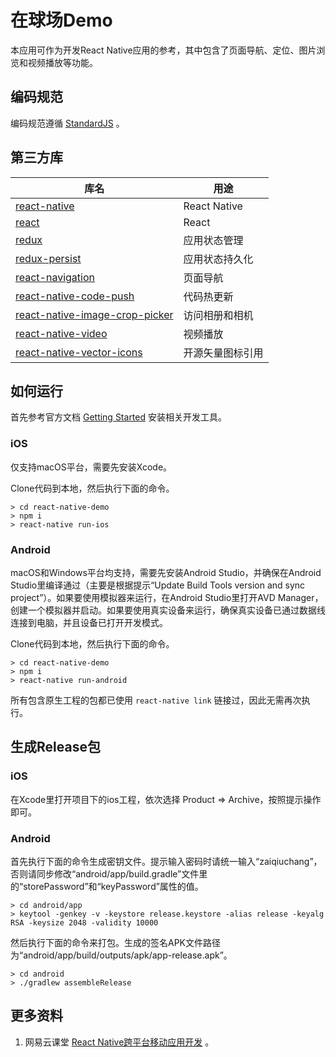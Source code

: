 # 在球场Demo

本应用可作为开发React Native应用的参考，其中包含了页面导航、定位、图片浏览和视频播放等功能。

## 编码规范

编码规范遵循 [StandardJS](https://standardjs.com/readme-zhcn.html) 。

## 第三方库

|库名|用途|
|-------|-----------|
|[react-native](https://github.com/facebook/react-native)|React Native|
|[react](https://github.com/facebook/react)|React|
|[redux](http://redux.js.org/)|应用状态管理|
|[redux-persist](https://github.com/rt2zz/redux-persist)|应用状态持久化|
|[react-navigation](https://github.com/react-community/react-navigation)|页面导航|
|[react-native-code-push](react-native-code-push)|代码热更新|
|[react-native-image-crop-picker](https://github.com/ivpusic/react-native-image-crop-picker)|访问相册和相机|
|[react-native-video](https://github.com/react-native-community/react-native-video)|视频播放|
|[react-native-vector-icons](https://github.com/oblador/react-native-vector-icons)|开源矢量图标引用|

## 如何运行

首先参考官方文档 [Getting Started](https://facebook.github.io/react-native/docs/getting-started.html) 安装相关开发工具。

### iOS

仅支持macOS平台，需要先安装Xcode。  

Clone代码到本地，然后执行下面的命令。
```
> cd react-native-demo
> npm i
> react-native run-ios
```

### Android

macOS和Windows平台均支持，需要先安装Android Studio，并确保在Android Studio里编译通过（主要是根据提示“Update Build Tools version and sync project”）。如果要使用模拟器来运行，在Android Studio里打开AVD Manager，创建一个模拟器并启动。如果要使用真实设备来运行，确保真实设备已通过数据线连接到电脑，并且设备已打开开发模式。  

Clone代码到本地，然后执行下面的命令。
```
> cd react-native-demo
> npm i
> react-native run-android
```

所有包含原生工程的包都已使用 `react-native link` 链接过，因此无需再次执行。

## 生成Release包

### iOS

在Xcode里打开项目下的ios工程，依次选择 Product => Archive，按照提示操作即可。

### Android

首先执行下面的命令生成密钥文件。提示输入密码时请统一输入“zaiqiuchang”，否则请同步修改“android/app/build.gradle”文件里的“storePassword”和“keyPassword”属性的值。

```
> cd android/app
> keytool -genkey -v -keystore release.keystore -alias release -keyalg RSA -keysize 2048 -validity 10000
```

然后执行下面的命令来打包。生成的签名APK文件路径为“android/app/build/outputs/apk/app-release.apk”。
```
> cd android
> ./gradlew assembleRelease
```

## 更多资料

1. 网易云课堂 [React Native跨平台移动应用开发](http://study.163.com/course/courseMain.htm?courseId=1003433016) 。
